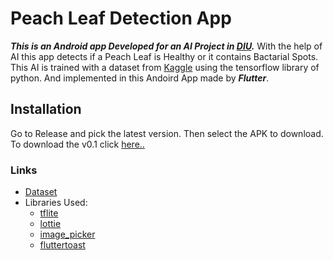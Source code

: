 # Peach Leaf Detection App

***This is an Android app Developed for an AI Project in [DIU](https://daffodilvarsity.edu.bd/).*** With the help of AI this app detects if a Peach Leaf is Healthy or it contains Bactarial Spots. This AI is trained with a dataset from [Kaggle](https://www.kaggle.com/) using the tensorflow library of python. And implemented in this Andoird App made by **_Flutter_**.

## Installation

Go to Release and pick the latest version. Then select the APK to download. To download the v0.1 click [here..](https://github.com/Zimmer550i/peach_leaf_detection_app/releases/download/v0.1-beta/app-release.apk)

### Links

- [Dataset](https://drive.google.com/drive/folders/15dnQ-HHapN_8OUA-FcNV6vfhJlrxFjHY?usp=sharing)
- Libraries Used:
    - [tflite](https://pub.dev/packages/tflite)
    - [lottie](https://pub.dev/packages/lottie)
    - [image_picker](https://pub.dev/packages/image_picker)
    - [fluttertoast](https://pub.dev/packages/fluttertoast)
